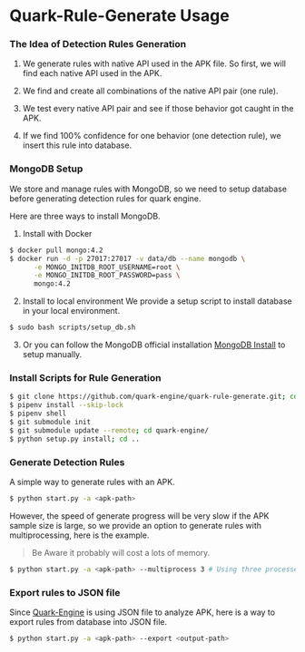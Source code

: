 # Quark-Rule-Generate Usage

### The Idea of Detection Rules Generation

1. We generate rules with native API used in the APK file. 
   So first, we will find each native API used in the APK.
   
2. We find and create all combinations of the native API pair (one rule).

3. We test every native API pair and see if those behavior got caught in the APK.

4. If we find 100% confidence for one behavior (one detection rule), we insert this rule into database.

### MongoDB Setup

We store and manage rules with MongoDB, so we need to setup database before generating detection rules for quark engine.

Here are three ways to install MongoDB.
1. Install with Docker
```bash
$ docker pull mongo:4.2
$ docker run -d -p 27017:27017 -v data/db --name mongodb \
      -e MONGO_INITDB_ROOT_USERNAME=root \
      -e MONGO_INITDB_ROOT_PASSWORD=pass \
      mongo:4.2
```

2. Install to local environment
We provide a setup script to install database in your local environment. 
```bash
$ sudo bash scripts/setup_db.sh
```

3. Or you can follow the MongoDB official installation [MongoDB Install](https://docs.mongodb.com/manual/installation/) to setup manually.

### Install Scripts for Rule Generation
```bash
$ git clone https://github.com/quark-engine/quark-rule-generate.git; cd quark-rule-generate/
$ pipenv install --skip-lock
$ pipenv shell
$ git submodule init
$ git submodule update --remote; cd quark-engine/
$ python setup.py install; cd ..
```

### Generate Detection Rules
 
A simple way to generate rules with an APK.
```bash
$ python start.py -a <apk-path>
```

However, the speed of generate progress will be very slow if the APK sample size is large, so we provide an option to generate rules with multiprocessing, here is the example.

> Be Aware it probably will cost a lots of memory.
```bash
$ python start.py -a <apk-path> --multiprocess 3 # Using three processes to work
```

### Export rules to JSON file

Since [Quark-Engine](https://github.com/quark-engine/quark-engine) is using JSON file to analyze APK, here is a way to export rules from database into JSON file.
```bash
$ python start.py -a <apk-path> --export <output-path>
```
